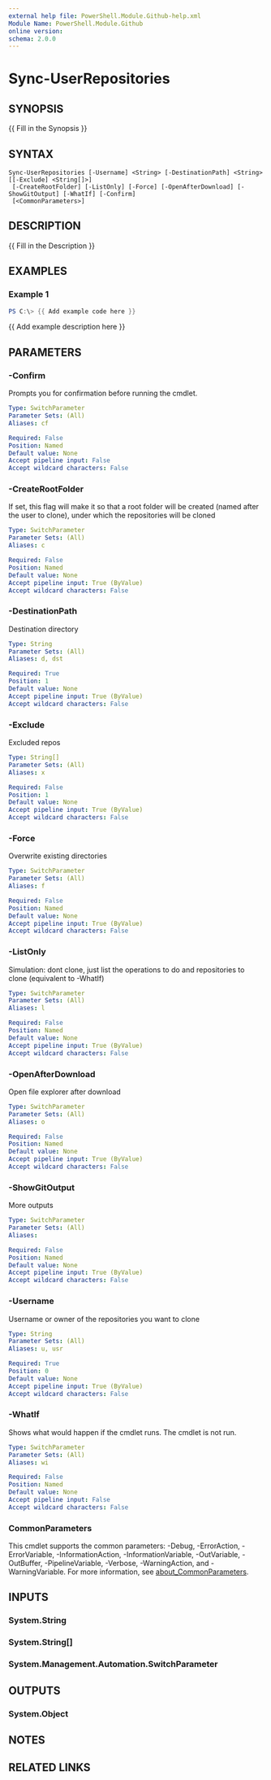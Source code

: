 ```yaml
---
external help file: PowerShell.Module.Github-help.xml
Module Name: PowerShell.Module.Github
online version:
schema: 2.0.0
---
```


# Sync-UserRepositories

## SYNOPSIS
{{ Fill in the Synopsis }}

## SYNTAX

```
Sync-UserRepositories [-Username] <String> [-DestinationPath] <String> [[-Exclude] <String[]>]
 [-CreateRootFolder] [-ListOnly] [-Force] [-OpenAfterDownload] [-ShowGitOutput] [-WhatIf] [-Confirm]
 [<CommonParameters>]
```

## DESCRIPTION
{{ Fill in the Description }}

## EXAMPLES

### Example 1
```powershell
PS C:\> {{ Add example code here }}
```

{{ Add example description here }}

## PARAMETERS

### -Confirm
Prompts you for confirmation before running the cmdlet.

```yaml
Type: SwitchParameter
Parameter Sets: (All)
Aliases: cf

Required: False
Position: Named
Default value: None
Accept pipeline input: False
Accept wildcard characters: False
```

### -CreateRootFolder
If set, this flag will make it so that a root folder will be created (named after the user to clone), under which the repositories will be cloned

```yaml
Type: SwitchParameter
Parameter Sets: (All)
Aliases: c

Required: False
Position: Named
Default value: None
Accept pipeline input: True (ByValue)
Accept wildcard characters: False
```

### -DestinationPath
Destination directory

```yaml
Type: String
Parameter Sets: (All)
Aliases: d, dst

Required: True
Position: 1
Default value: None
Accept pipeline input: True (ByValue)
Accept wildcard characters: False
```

### -Exclude
Excluded repos

```yaml
Type: String[]
Parameter Sets: (All)
Aliases: x

Required: False
Position: 1
Default value: None
Accept pipeline input: True (ByValue)
Accept wildcard characters: False
```

### -Force
Overwrite existing directories

```yaml
Type: SwitchParameter
Parameter Sets: (All)
Aliases: f

Required: False
Position: Named
Default value: None
Accept pipeline input: True (ByValue)
Accept wildcard characters: False
```

### -ListOnly
Simulation: dont clone, just list the operations to do and repositories to clone (equivalent to -WhatIf)

```yaml
Type: SwitchParameter
Parameter Sets: (All)
Aliases: l

Required: False
Position: Named
Default value: None
Accept pipeline input: True (ByValue)
Accept wildcard characters: False
```

### -OpenAfterDownload
Open file explorer after download

```yaml
Type: SwitchParameter
Parameter Sets: (All)
Aliases: o

Required: False
Position: Named
Default value: None
Accept pipeline input: True (ByValue)
Accept wildcard characters: False
```

### -ShowGitOutput
More outputs

```yaml
Type: SwitchParameter
Parameter Sets: (All)
Aliases:

Required: False
Position: Named
Default value: None
Accept pipeline input: True (ByValue)
Accept wildcard characters: False
```

### -Username
Username or owner of the repositories you want to clone

```yaml
Type: String
Parameter Sets: (All)
Aliases: u, usr

Required: True
Position: 0
Default value: None
Accept pipeline input: True (ByValue)
Accept wildcard characters: False
```

### -WhatIf
Shows what would happen if the cmdlet runs.
The cmdlet is not run.

```yaml
Type: SwitchParameter
Parameter Sets: (All)
Aliases: wi

Required: False
Position: Named
Default value: None
Accept pipeline input: False
Accept wildcard characters: False
```

### CommonParameters
This cmdlet supports the common parameters: -Debug, -ErrorAction, -ErrorVariable, -InformationAction, -InformationVariable, -OutVariable, -OutBuffer, -PipelineVariable, -Verbose, -WarningAction, and -WarningVariable. For more information, see [about_CommonParameters](http://go.microsoft.com/fwlink/?LinkID=113216).

## INPUTS

### System.String

### System.String[]

### System.Management.Automation.SwitchParameter

## OUTPUTS

### System.Object
## NOTES

## RELATED LINKS
